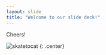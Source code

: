```yaml
---
layout: slide
title: "Welcome to our slide deck!"
---
```


Cheers!

![skatetocat](https://octodex.github.com/images/skatetocat.png)
{: .center}
